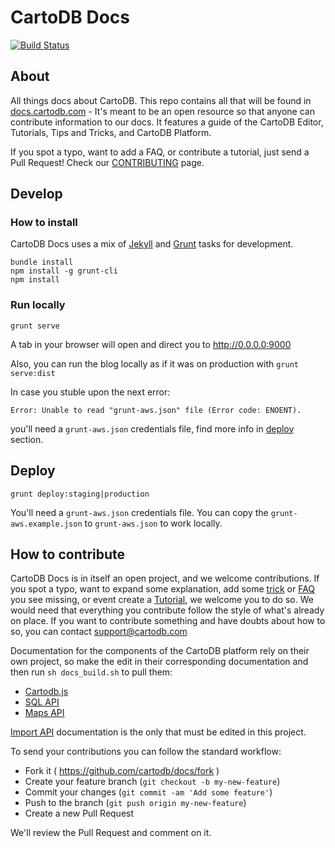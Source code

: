 # CartoDB Docs

[![Build Status](https://travis-ci.org/CartoDB/docs.svg?branch=master)](https://travis-ci.org/CartoDB/docs)


## About

All things docs about CartoDB. This repo contains all that will be found in [docs.cartodb.com](http://docs.cartodb.com/) - It's meant to be an open resource so that anyone can contribute information to our docs. It features a guide of the CartoDB Editor, Tutorials, Tips and Tricks, and CartoDB Platform. 

If you spot a typo, want to add a FAQ, or contribute a tutorial, just send a Pull Request! Check our [CONTRIBUTING](CONTRIBUTING.md) page.


## Develop

### How to install

CartoDB Docs uses a mix of [Jekyll](http://jekyllrb.com/) and [Grunt](http://gruntjs.com/) tasks for development.

```
bundle install
npm install -g grunt-cli
npm install
```

### Run locally

```
grunt serve
```

A tab in your browser will open and direct you to http://0.0.0.0:9000

Also, you can run the blog locally as if it was on production with `grunt serve:dist`

In case you stuble upon the next error:

```
Error: Unable to read "grunt-aws.json" file (Error code: ENOENT).
```

you'll need a `grunt-aws.json` credentials file, find more info in [deploy](#deploy) section.


## Deploy

```
grunt deploy:staging|production
```

You'll need a `grunt-aws.json` credentials file. You can copy the `grunt-aws.example.json` to `grunt-aws.json` to work locally.


## How to contribute 

CartoDB Docs is in itself an open project, and we welcome contributions. If you spot a typo, want to expand some explanation, add some [trick](http://docs.cartodb.com/tips-and-tricks.html) or [FAQ](http://docs.cartodb.com/faqs.html) you see missing, or event create a [Tutorial](http://docs.cartodb.com/tutorials.html), we welcome you to do so. We would need that everything you contribute follow the style of what's already on place. If you want to contribute something and have doubts about how to so, you can contact [support@cartodb.com](mailto:support@cartodb.com)

Documentation for the components of the CartoDB platform rely on their own project, so make the edit in their corresponding documentation and then run `sh docs_build.sh` to pull them:

- [Cartodb.js](https://github.com/CartoDB/cartodb.js/blob/develop/doc/API.md)
- [SQL API](https://github.com/CartoDB/CartoDB-SQL-API/blob/master/doc/API.md)
- [Maps API](https://github.com/CartoDB/Windshaft-cartodb/blob/master/docs/Map-API.md)

[Import API](https://github.com/CartoDB/docs/blob/master/_cartodb-platform/import-api.md) documentation is the only that must be edited in this project.

To send your contributions you can follow the standard workflow: 

- Fork it ( https://github.com/cartodb/docs/fork )
- Create your feature branch (`git checkout -b my-new-feature`)
- Commit your changes (`git commit -am 'Add some feature'`)
- Push to the branch (`git push origin my-new-feature`)
- Create a new Pull Request

We'll review the Pull Request and comment on it. 
